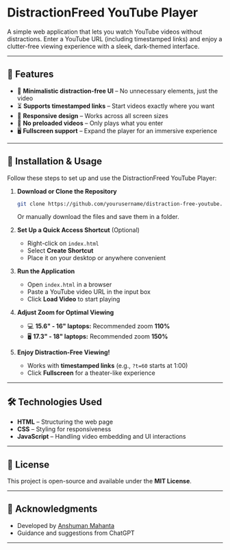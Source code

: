 # DistractionFreed YouTube Player

A simple web application that lets you watch YouTube videos without distractions. Enter a YouTube URL (including timestamped links) and enjoy a clutter-free viewing experience with a sleek, dark-themed interface.

---

## 🚀 Features  
- 🎥 **Minimalistic distraction-free UI** – No unnecessary elements, just the video  
- ⏳ **Supports timestamped links** – Start videos exactly where you want  
- 🔄 **Responsive design** – Works across all screen sizes  
- 🔎 **No preloaded videos** – Only plays what you enter  
- 🖥️ **Fullscreen support** – Expand the player for an immersive experience  

---

## 📖 Installation & Usage  

Follow these steps to set up and use the DistractionFreed YouTube Player:

1. **Download or Clone the Repository**  
   ```sh
   git clone https://github.com/yourusername/distraction-free-youtube.git
   ```
   Or manually download the files and save them in a folder.  

2. **Set Up a Quick Access Shortcut** (Optional)  
   - Right-click on `index.html`  
   - Select **Create Shortcut**  
   - Place it on your desktop or anywhere convenient  

3. **Run the Application**  
   - Open `index.html` in a browser  
   - Paste a YouTube video URL in the input box  
   - Click **Load Video** to start playing

4. **Adjust Zoom for Optimal Viewing**  
   - 💻 **15.6" - 16" laptops:** Recommended zoom **110%**  
   - 🖥️ **17.3" - 18" laptops:** Recommended zoom **150%**

5. **Enjoy Distraction-Free Viewing!**  
   - Works with **timestamped links** (e.g., `?t=60` starts at 1:00)  
   - Click **Fullscreen** for a theater-like experience  

---

## 🛠️ Technologies Used  
- **HTML** – Structuring the web page  
- **CSS** – Styling for responsiveness
- **JavaScript** – Handling video embedding and UI interactions  

---

## 📜 License  
This project is open-source and available under the **MIT License**.  

---

## 📢 Acknowledgments  
- Developed by [Anshuman Mahanta](https://github.com/AnshumanMahanta)
- Guidance and suggestions from ChatGPT  

---

